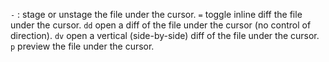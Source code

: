 `-` : stage or unstage the file under the cursor.
`=` toggle inline diff the file under the cursor.
`dd` open a diff of the file under the cursor (no control of direction).
`dv` open a vertical (side-by-side) diff of the file under the cursor.
`p` preview the file under the cursor.

